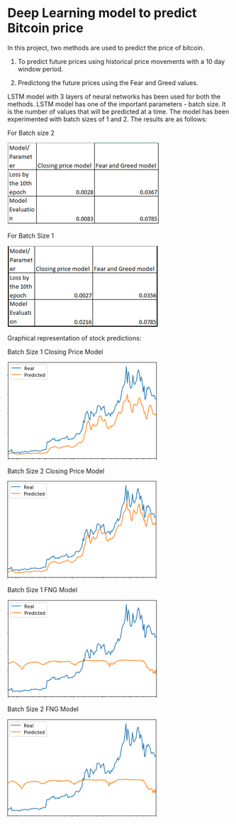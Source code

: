 # Deep Learning model to predict Bitcoin price

In this project, two methods are used to predict the price of bitcoin.

1. To predict future prices using historical price movements with a 10 day window period.

2. Predictong the future prices using the Fear and Greed values.

LSTM model with 3 layers of neural networks has been used for both the methods.
LSTM model has one of the important parameters - batch size. It is the number of values that will be predicted at a time.
The model has been experimented with batch sizes of 1 and 2. The results are as follows:

For Batch size 2

![Batch size 2](Images/Capture1.PNG)

For Batch Size 1

![Batch Size 1](Images/Capture2.PNG)

Graphical representation of stock predictions:

Batch Size 1 Closing Price Model

![Batch Size 1 Closing Price Model](Images/Batch1close.PNG)

Batch Size 2 Closing Price Model

![Batch Size 2 Closing Price Model](Images/Batch2close.PNG)

Batch Size 1 FNG Model

![Batch Size 1 FNG Model](Images/Batch1FNG.PNG)

Batch Size 2 FNG Model

![Batch Size 2 FNG Model](Images/Batch2FNG.PNG)